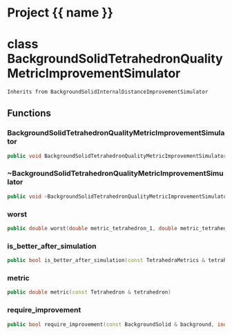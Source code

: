 <script setup>
import {useRoute} from 'vitepress'
const {path} = useRoute()
const tokens = path.split('/')
const words = tokens[2].split('-');
for (let i = 0; i < words.length; i++) {
    words[i] = words[i].charAt(0).toUpperCase() + words[i].slice(1);
    words[i] = words[i].replace('geode', 'Geode')
}
const name = words.join('-');
</script>
# Project {{ name }}

# class BackgroundSolidTetrahedronQualityMetricImprovementSimulator


```cpp
Inherits from BackgroundSolidInternalDistanceImprovementSimulator
```



## Functions

### BackgroundSolidTetrahedronQualityMetricImprovementSimulator

```cpp
public void BackgroundSolidTetrahedronQualityMetricImprovementSimulator()
```


### ~BackgroundSolidTetrahedronQualityMetricImprovementSimulator

```cpp
public void ~BackgroundSolidTetrahedronQualityMetricImprovementSimulator()
```


### worst

```cpp
public double worst(double metric_tetrahedron_1, double metric_tetrahedron_2)
```


### is_better_after_simulation

```cpp
public bool is_better_after_simulation(const TetrahedraMetrics & tetrahedra_metrics)
```


### metric

```cpp
public double metric(const Tetrahedron & tetrahedron)
```


### require_improvement

```cpp
public bool require_improvement(const BackgroundSolid & background, index_t tetrahedron_id)
```




